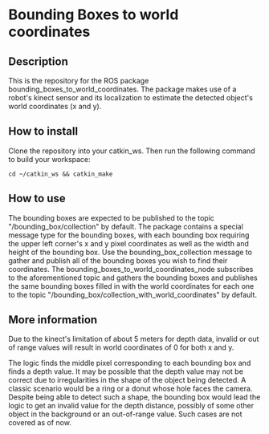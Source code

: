 # Bounding Boxes to world coordinates

## Description
This is the repository for the ROS package bounding_boxes_to_world_coordinates. The package makes use of a robot's kinect sensor and its localization to estimate the detected object's world coordinates (x and y). 

## How to install
Clone the repository into your catkin_ws. Then run the following command to build your workspace:
```
cd ~/catkin_ws && catkin_make
```

## How to use

The bounding boxes are expected to be published to the topic "/bounding_box/collection" by default. The package contains a special message type for the bounding boxes, with each bounding box requiring the upper left corner's x and y pixel coordinates as well as the width and height of the bounding box. Use the bounding_box_collection message to gather and publish all of the bounding boxes you wish to find their coordinates. The bounding_boxes_to_world_coordinates_node subscribes to the aforementioned topic and gathers the bounding boxes and publishes the same bounding boxes filled in with the world coordinates for each one to the topic "/bounding_box/collection_with_world_coordinates" by default.

## More information

Due to the kinect's limitation of about 5 meters for depth data, invalid or out of range values will result in world coordinates of 0 for both x and y.

The logic finds the middle pixel corresponding to each bounding box and finds a depth value. It may be possible that the depth value may not be correct due to irregularities in the shape of the object being detected. A classic scenario would be a ring or a donut whose hole faces the camera. Despite being able to detect such a shape, the bounding box would lead the logic to get an invalid value for the depth distance, possibly of some other object in the background or an out-of-range value. Such cases are not covered as of now.
